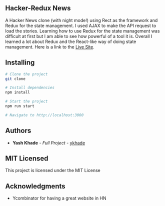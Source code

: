 ## Hacker-Redux News

A Hacker News clone (with night mode!) using Rect as the framework and Redux for the state management. I used AJAX to make the API request to load the stories.
Learning how to use Redux for the state management was difficult at first but I am able to see how powerful of a tool it is. Overall I learned a lot about 
Redux and the React-like way of doing state management. Here is a link to the
[Live Site](https://ykhade.github.io/hn-clone/).

## Installing

```sh
# Clone the project
git clone 

# Install dependencies
npm install

# Start the project
npm run start

# Navigate to http://localhost:3000
```

## Authors

* **Yash Khade** - *Full Project* - [ykhade](https://github.com/ykhade)
## MIT Licensed
This project is licensed under the MIT License 
## Acknowledgments
* Ycombinator for having a great website in HN 
